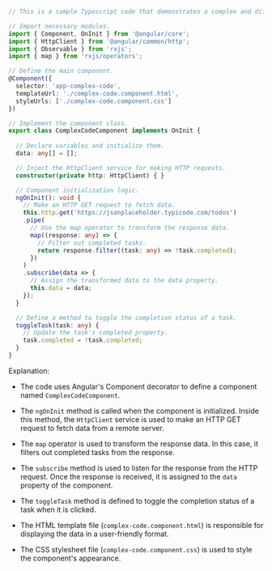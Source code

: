 ```typescript
// This is a sample Typescript code that demonstrates a complex and differentiated implementation.

// Import necessary modules.
import { Component, OnInit } from '@angular/core';
import { HttpClient } from '@angular/common/http';
import { Observable } from 'rxjs';
import { map } from 'rxjs/operators';

// Define the main component.
@Component({
  selector: 'app-complex-code',
  templateUrl: './complex-code.component.html',
  styleUrls: ['./complex-code.component.css']
})

// Implement the component class.
export class ComplexCodeComponent implements OnInit {
  
  // Declare variables and initialize them.
  data: any[] = [];

  // Inject the HttpClient service for making HTTP requests.
  constructor(private http: HttpClient) { }

  // Component initialization logic.
  ngOnInit(): void {
    // Make an HTTP GET request to fetch data.
    this.http.get('https://jsonplaceholder.typicode.com/todos')
    .pipe(
      // Use the map operator to transform the response data.
      map((response: any) => {
        // Filter out completed tasks.
        return response.filter((task: any) => !task.completed);
      })
    )
    .subscribe(data => {
      // Assign the transformed data to the data property.
      this.data = data;
    });
  }

  // Define a method to toggle the completion status of a task.
  toggleTask(task: any) {
    // Update the task's completed property.
    task.completed = !task.completed;
  }
}
```

Explanation:

* The code uses Angular's Component decorator to define a component named `ComplexCodeComponent`.


* The `ngOnInit` method is called when the component is initialized. Inside this method, the `HttpClient` service is used to make an HTTP GET request to fetch data from a remote server.


* The `map` operator is used to transform the response data. In this case, it filters out completed tasks from the response.


* The `subscribe` method is used to listen for the response from the HTTP request. Once the response is received, it is assigned to the `data` property of the component.


* The `toggleTask` method is defined to toggle the completion status of a task when it is clicked.


* The HTML template file (`complex-code.component.html`) is responsible for displaying the data in a user-friendly format.


* The CSS stylesheet file (`complex-code.component.css`) is used to style the component's appearance.